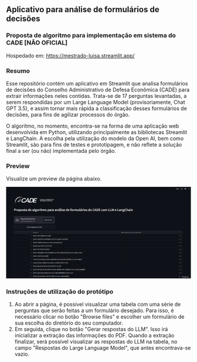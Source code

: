 ## Aplicativo para análise de formulários de decisões 
### Proposta de algoritmo para implementação em sistema do CADE **[NÃO OFICIAL]**

Hospedado em:
https://mestrado-luisa.streamlit.app/

### Resumo
Esse repositório contém um aplicativo em Streamlit que analisa formulários de decisões do Conselho Administrativo de Defesa Econômica (CADE) para extrair informações neles contidas. Trata-se de 17 perguntas levantadas, a serem respondidas por um Large Language Model (provisoriamente, Chat GPT 3.5), e assim tornar mais rápida a classificação desses formulários de decisões, para fins de agilizar processos do órgão.

O algoritmo, no momento, encontra-se na forma de uma aplicação web desenvolvida em Python, utilizando principalmente as bibliotecas Streamlit e LangChain.  A escolha pela utilização do modelo da Open AI, bem como Streamlit, são para fins de testes e prototipagem, e não reflete a solução final a ser (ou não) implementada pelo órgão.

### Preview

Visualize um preview da página abaixo.

![alt text](image-1.png)

### Instruções de utilização do protótipo

1. Ao abrir a página, é possível visualizar uma tabela com uma série de perguntas que serão feitas a um formulário desejado. Para isso, é necessário clicar no botão "Browse files" e escolher um formulário de sua escolha do diretório do seu computador.
2. Em seguida, clique no botão "Gerar respostas do LLM". Isso irá inicializar a extração das informações do PDF. Quando a extração finalizar, será possível visualizar as respostas do LLM na tabela, no campo "Respostas do Large Language Model", que antes encontrava-se vazio.